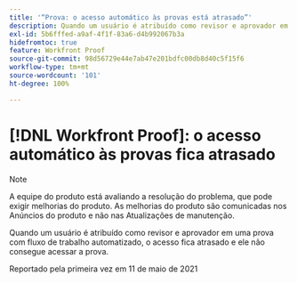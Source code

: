 ```yaml
---
title: '“Prova: o acesso automático às provas está atrasado”'
description: Quando um usuário é atribuído como revisor e aprovador em uma prova com fluxo de trabalho automatizado, o acesso fica atrasado e ele não consegue acessar a prova.
exl-id: 5b6fffed-a9af-4f1f-83a6-d4b992067b3a
hidefromtoc: true
feature: Workfront Proof
source-git-commit: 98d56729e44e7ab47e201bdfc00db8d40c5f15f6
workflow-type: tm+mt
source-wordcount: '101'
ht-degree: 100%

---
```


# [!DNL Workfront Proof]: o acesso automático às provas fica atrasado

<!--Converted to story-->

>[!NOTE]
>
>A equipe do produto está avaliando a resolução do problema, que pode exigir melhorias do produto. As melhorias do produto são comunicadas nos Anúncios do produto e não nas Atualizações de manutenção.

Quando um usuário é atribuído como revisor e aprovador em uma prova com fluxo de trabalho automatizado, o acesso fica atrasado e ele não consegue acessar a prova.

Reportado pela primeira vez em 11 de maio de 2021
